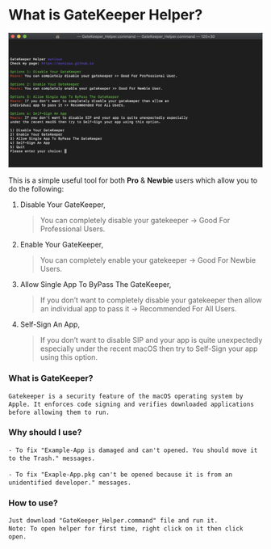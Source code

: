 # What is GateKeeper Helper?

![GateKeeper_Helper.command](screenshot.png)

This is a simple useful tool for both **Pro** & **Newbie** users which allow you to do the following:

1. Disable Your GateKeeper,
    > You can completely disable your gatekeeper -> Good For Professional Users.

2. Enable Your GateKeeper,
    > You can completely enable your gatekeeper -> Good For Newbie Users.

3. Allow Single App To ByPass The GateKeeper,
    > If you don’t want to completely disable your gatekeeper then allow an individual app to pass it -> Recommended For All Users.

4. Self-Sign An App,
    > If you don’t want to disable SIP and your app is quite unexpectedly especially under the recent macOS then try to Self-Sign your app using this option.

### What is GateKeeper?
```
Gatekeeper is a security feature of the macOS operating system by Apple. It enforces code signing and verifies downloaded applications before allowing them to run.
```

### Why should I use?
```
- To fix "Example-App is damaged and can't opened. You should move it to the Trash." messages.

- To fix "Exaple-App.pkg can't be opened because it is from an unidentified developer." messages.
```

### How to use?
```
Just download "GateKeeper_Helper.command" file and run it.
Note: To open helper for first time, right click on it then click open.
```